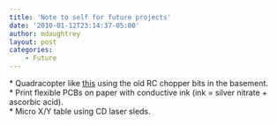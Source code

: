 ```yaml
---
title: 'Note to self for future projects'
date: '2010-01-12T23:14:37-05:00'
author: mdaughtrey
layout: post
categories:
    - Future
---
```


\* Quadracopter like [this](http://videosift.com/video/Engadget-hands-on-with-the-Parrot-Drone-Wifi-Quad-Helicopter) using the old RC chopper bits in the basement.  
\* Print flexible PCBs on paper with conductive ink (ink = silver nitrate + ascorbic acid).  
\* Micro X/Y table using CD laser sleds.
